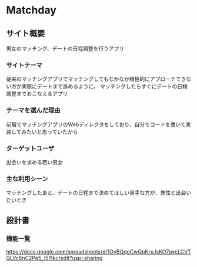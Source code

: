 # Matchday
## サイト概要
男女のマッチング、デートの日程調整を行うアプリ
### サイトテーマ
従来のマッチングアプリでマッチングしてもなかなか積極的にアプローチできない方が実際にデートまで進めるように、
マッチングしたらすぐにデートの日程調整までおこなえるアプリ
### テーマを選んだ理由
前職でマッチングアプリのWebディレクタをしており、自分でコードを書いて実装してみたいと思っていたから
### ターゲットユーザ
出会いを求める若い男女
### 主な利用シーン
マッチングしたあと、デートの日程まで決めてほしい奥手な方が、異性と出会いたいとき
## 設計書
### 機能一覧
https://docs.google.com/spreadsheets/d/1OvBQqoCwQpKrxJsKO7qycLCVTGLVc6nC2Pe5_j5Ttkc/edit?usp=sharing
